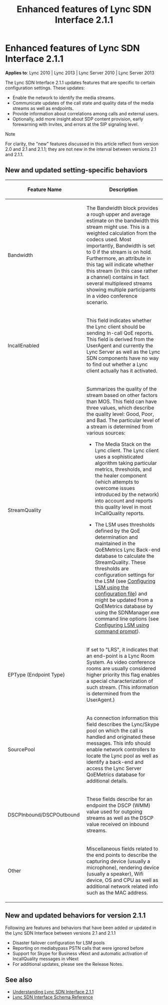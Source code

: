 ﻿---
title: Enhanced features of Lync SDN Interface 2.1.1
TOCTitle: Enhanced features of Lync SDN Interface 2.1.1
ms:assetid: a0ef6ad8-c0a2-425f-b236-dc4907efa22b
ms:mtpsurl: https://msdn.microsoft.com/library/Dn785195(v=office.15)
ms:contentKeyID: 62952679
ms.date: 02/16/2015
mtps_version: v=office.15
---

# Enhanced features of Lync SDN Interface 2.1.1

**Applies to**: Lync 2010 | Lync 2013 | Lync Server 2010 | Lync Server 2013

The Lync SDN Interface 2.1.1 updates features that are specific to certain configuration settings. These updates:

- Enable the network to identify the media streams.
- Communicate updates of the call state and quality data of the media streams as well as endpoints.
- Provide information about correlations among calls and external users.
- Optionally, add more insight about SDP content provision, early forewarning with Invites, and errors at the SIP signaling level.


> [!NOTE]
> For clarity, the "new" features discussed in this article reflect from version 2.0 and 2.1 and 2.1.1; they are not new in the interval between versions 2.1 and 2.1.1.

## New and updated setting-specific behaviors

<table>
<colgroup>
<col style="width: 50%" />
<col style="width: 50%" />
</colgroup>
<thead>
<tr class="header">
<th><p>Feature Name</p></th>
<th><p>Description</p></th>
</tr>
</thead>
<tbody>
<tr class="odd">
<td><p>Bandwidth</p></td>
<td><p>The Bandwidth block provides a rough upper and average estimate on the bandwidth this stream might use. This is a weighted calculation from the codecs used. Most importantly, Bandwidth is set to 0 if the stream is on hold. Furthermore, an attribute in this tag will indicate whether this stream (in this case rather a channel) contains in fact several multiplexed streams showing multiple participants in a video conference scenario.</p></td>
</tr>
<tr class="even">
<td><p>IncallEnabled</p></td>
<td><p>This field indicates whether the Lync client should be sending In-call QoE reports. This field is derived from the UserAgent and currently the Lync Server as well as the Lync SDN components have no way to find out whether a Lync client actually has it activated.</p></td>
</tr>
<tr class="odd">
<td><p>StreamQuality</p></td>
<td><p>Summarizes the quality of the stream based on other factors than MOS. This field can have three values, which describe the quality level: Good, Poor, and Bad. The particular level of a stream is determined from various sources:</p>
<ul>
<li><p>The Media Stack on the Lync client. The Lync client uses a sophisticated algorithm taking particular metrics, thresholds, and the healer component (which attempts to overcome issues introduced by the network) into account and reports this quality level in most InCallQuality reports.</p></li>
<li><p>The LSM uses thresholds defined by the QoE determination and maintained in the QoEMetrics Lync Back-end database to calculate the StreamQuality. These thresholds are configuration settings for the LSM (see <a href="configuring-lsm-using-the-configuration-file.md">Configuring LSM using the configuration file</a>) and might be updated from a QoEMetrics database by using the SDNManager.exe command line options (see <a href="configuring-lsm-using-command-prompt.md">Configuring LSM using command prompt</a>).</p></li>
</ul></td>
</tr>
<tr class="even">
<td><p>EPType (Endpoint Type)</p></td>
<td><p>If set to &quot;LRS&quot;, it indicates that an end-point is a Lync Room System. As video conference rooms are usually considered higher priority this flag enables a special characterization of such stream. (This information is determined from the UserAgent.)</p></td>
</tr>
<tr class="odd">
<td><p>SourcePool</p></td>
<td><p>As connection information this field describes the Lync/Skype pool on which the call is handled and originated these messages. This info should enable network controllers to locate the Lync pool as well as identify a back-end and access the Lync Server QoEMetrics database for additional details.</p></td>
</tr>
<tr class="even">
<td><p>DSCPInbound/DSCPOutbound</p></td>
<td><p>These fields describe for an endpoint the DSCP (WMM) value used for outgoing streams as well as the DSCP value received on inbound streams.</p></td>
</tr>
<tr class="odd">
<td><p>Other</p></td>
<td><p>Miscellaneous fields related to the end points to describe the capturing device (usually a microphone), rendering device (usually a speaker), Wifi device, OS and CPU as well as additional network related info such as the MAC address.</p></td>
</tr>
</tbody>
</table>


## New and updated behaviors for version 2.1.1

Following are features and behaviors that have been added or updated in the Lync SDN Interface between versions 2.1 and 2.1.1

- Disaster failover configuration for LSM pools
- Reporting on mediabypass PSTN calls that were ignored before
- Support for Skype for Business vNext and automatic activation of IncallQuality messages in vNext
- For additional updates, please see the Release Notes.

## See also

- [Understanding Lync SDN Interface 2.1.1](understanding-lync-sdn-interface-2-1-1.md)
- [Lync SDN Interface Schema Reference](lync-sdn-interface-schema-reference.md)

